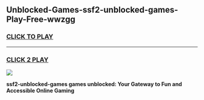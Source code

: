 
## Unblocked-Games-ssf2-unblocked-games-Play-Free-wwzgg
<h3>
<a href="https://premium76.site?title=ssf2-unblocked-games&ref=17A">CLICK TO PLAY</a></h3>
<hr>

<h3>
<a href="https://premium76.site?title=ssf2-unblocked-games&ref=17A">CLICK 2 PLAY</a>
  
</h3>

<a href="https://premium76.site?title=ssf2-unblocked-games&ref=17A"><img src="https://clearcache.store/games.png"></a>


**ssf2-unblocked-games games unblocked: Your Gateway to Fun and Accessible Online Gaming**
